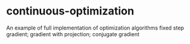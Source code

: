 # continuous-optimization
An example of full implementation of optimization algorithms
fixed step gradient; gradient with projection; conjugate gradient
